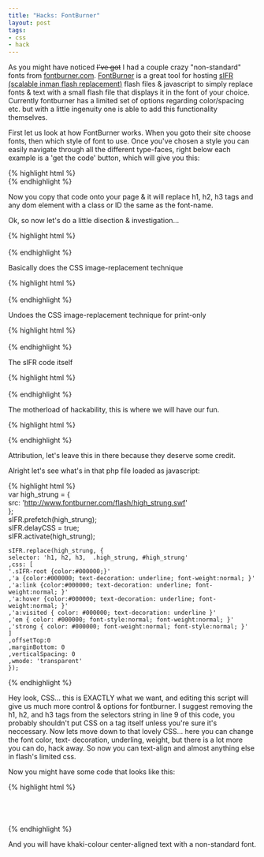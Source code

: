 ```yaml
--- 
title: "Hacks: FontBurner" 
layout: post 
tags:
- css
- hack
--- 
```


As you might have noticed <s>I've got</s> I had a couple crazy "non-standard" fonts
from [fontburner.com](http://www.fontburner.com/). [FontBurner](http://www.fontburner.com/) is a great tool for hosting [sIFR
(scalable inman flash replacement)](http://www.mikeindustries.com/blog/sifr/)
flash files & javascript to simply replace fonts & text with a small flash
file that displays it in the font of your choice. Currently fontburner has a
limited set of options regarding color/spacing etc. but with a little
ingenuity one is able to add this functionality themselves.

First let us look at how FontBurner works. When you goto their site choose
fonts, then which style of font to use. Once you've chosen a style you can
easily navigate through all the different type-faces, right below each example
is a 'get the code' button, which will give you this:

{% highlight html %}    
    <link rel="stylesheet" href="http://www.fontburner.com/css/fontburner.css" type="text/css" media="screen" /> 
    <link rel="stylesheet" href="http://www.fontburner.com/css/fontburner_print.css" type="text/css" media="print" /> 
    <script src="http://www.fontburner.com/fontburner.js" type="text/javascript"></script> 
    <script type="text/javascript" src="http://www.fontburner.com/js/black/high_strung.php"></script> 
    <!-- sIFR fonts delivered by www.fontburner.com -->
{% endhighlight %}

Now you copy that code onto your page & it will replace h1, h2, h3 tags and
any dom element with a class or ID the same as the font-name.

Ok, so now let's do a little disection & investigation...

{% highlight html %}    
    <link rel="stylesheet" href="http://www.fontburner.com/css/fontburner.css" type="text/css" media="screen">  
{% endhighlight %}

Basically does the CSS image-replacement technique

{% highlight html %}    
    <link rel="stylesheet" href="http://www.fontburner.com/css/fontburner_print.css" type="text/css" media="print">  
{% endhighlight %}

Undoes the CSS image-replacement technique for print-only

{% highlight html %}    
    <script src="http://www.fontburner.com/fontburner.js" type="text/javascript"></script>  
{% endhighlight %}

The sIFR code itself

{% highlight html %}    
    <script type="text/javascript" src="http://www.fontburner.com/js/black/high_strung.php"></script>  
{% endhighlight %}

The motherload of hackability, this is where we will have our fun.

{% highlight html %}    
  <!-- sIFR fonts delivered by www.fontburner.com -->  
{% endhighlight %}

Attribution, let's leave this in there because they deserve some credit.

Alright let's see what's in that php file loaded as javascript:
    
{% highlight html %}    
    var high_strung = {  
    src: 'http://www.fontburner.com/flash/high_strung.swf'  
    };  
    sIFR.prefetch(high_strung);  
    sIFR.delayCSS  = true;  
    sIFR.activate(high_strung);  
      
    sIFR.replace(high_strung, {  
    selector: 'h1, h2, h3,  .high_strung, #high_strung'  
    ,css: [  
    '.sIFR-root {color:#000000;}'  
    ,'a {color:#000000; text-decoration: underline; font-weight:normal; }'  
    ,'a:link {color:#000000; text-decoration: underline; font-weight:normal; }'  
    ,'a:hover {color:#000000; text-decoration: underline; font-weight:normal; }'  
    ,'a:visited { color: #000000; text-decoration: underline }'  
    ,'em { color: #000000; font-style:normal; font-weight:normal; }'  
    ,'strong { color: #000000; font-weight:normal; font-style:normal; }'  
    ]  
    ,offsetTop:0  
    ,marginBottom: 0  
    ,verticalSpacing: 0  
    ,wmode: 'transparent'  
    });
{% endhighlight %}

Hey look, CSS... this is EXACTLY what we want, and editing this script will
give us much more control & options for fontburner. I suggest removing the h1,
h2, and h3 tags from the selectors string in line 9 of this code, you probably
shouldn't put CSS on a tag itself unless you're sure it's neccessary. Now lets
move down to that lovely CSS... here you can change the font color, text-
decoration, underling, weight, but there is a lot more you can do, hack away. So
now you can text-align and almost anything else in flash's limited css.

Now you might have some code that looks like this:

    
{% highlight html %}    
    <link rel="stylesheet" href="http://www.fontburner.com/css/fontburner.css" type="text/css" media="screen" />  
    <link rel="stylesheet" href="http://www.fontburner.com/css/fontburner_print.css" type="text/css" media="print" />  
    <script src="http://www.fontburner.com/fontburner.js" type="text/javascript"></script>  
    <!-- sIFR fonts delivered by www.fontburner.com -->  
    <script type="text/javascript">  
    var high_strung = {  
    src: 'http://www.fontburner.com/flash/high_strung.swf'  
    };  
    sIFR.prefetch(high_strung);  
    sIFR.delayCSS  = true;  
    sIFR.activate(high_strung);  
    sIFR.replace(high_strung, {  
    selector: '.high_strung, #high_strung'  
    ,css: [  
    '.sIFR-root {color:#F0E68C;text-align:center}'  
    ,'a {color:#F0E68C; text-decoration: underline; font-weight:normal; text-align:center}'  
    ,'a:link {color:#F0E68C; text-decoration: underline; font-weight:normal; text-align:center}'  
    ,'a:hover {color:#F0E68C; text-decoration: underline; font-weight:normal; text-align:center}'  
    ,'a:visited { color: #F0E68C; text-decoration: underline;text-align:center }'  
    ,'em { color: #F0E68C; font-style:normal; font-weight:normal; text-align:center}'  
    ,'strong { color: #F0E68C; font-weight:normal; font-style:normal;text-align:center }'  
    ]  
    ,offsetTop:0  
    ,marginBottom: 0  
    ,verticalSpacing: 0  
    ,wmode: 'transparent'  
    });  
    </script>
{% endhighlight %}

And you will have khaki-colour center-aligned text with a non-standard font.

